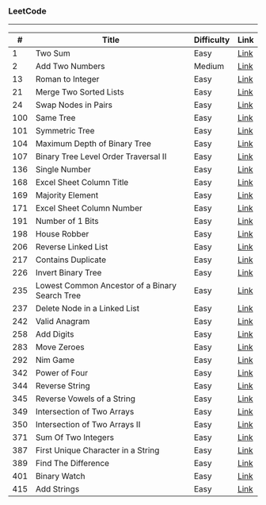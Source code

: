 ### LeetCode
***

|#|Title|Difficulty|Link|
|---|-----|----------|----|
|1|Two Sum|Easy|[Link](https://github.com/PatrickLin1993/LeetCode/tree/master/Algorithmn/Two%20Sum)|
|2|Add Two Numbers|Medium|[Link](https://github.com/PatrickLin1993/LeetCode/tree/master/Algorithmn/2%20-%20Add%20Two%20Numbers)|
|13|Roman to Integer|Easy|[Link](https://github.com/PatrickLin1993/LeetCode/tree/master/Algorithmn/13%20-%20Roman%20to%20Integer)|
|21|Merge Two Sorted Lists|Easy|[Link](https://github.com/PatrickLin1993/LeetCode/tree/master/Algorithmn/21%20-%20Merge%20Two%20Sorted%20Lists)|
|24|Swap Nodes in Pairs|Easy|[Link](https://github.com/PatrickLin1993/LeetCode/tree/master/Algorithmn/24%20-%20Swap%20Nodes%20in%20Pairs)|
|100|Same Tree|Easy|[Link](https://github.com/PatrickLin1993/LeetCode/tree/master/Algorithmn/100%20-%20Same%20Tree)|
|101|Symmetric Tree|Easy|[Link](https://github.com/PatrickLin1993/LeetCode/tree/master/Algorithmn/101%20-%20Symmetric%20Tree)|
|104|Maximum Depth of Binary Tree|Easy|[Link](https://github.com/PatrickLin1993/LeetCode/tree/master/Algorithmn/104%20-%20Maximum%20Depth%20of%20Binary%20Tree)|
|107|Binary Tree Level Order Traversal II|Easy|[Link](https://github.com/PatrickLin1993/LeetCode/tree/master/Algorithmn/107%20-%20Binary%20Tree%20Level%20Order%20Traversal%20II)|
|136|Single Number|Easy|[Link](https://github.com/PatrickLin1993/LeetCode/tree/master/Algorithmn/136%20-%20Single%20Number)|
|168|Excel Sheet Column Title|Easy|[Link](https://github.com/PatrickLin1993/LeetCode/tree/master/Algorithmn/168%20-%20Excel%20Sheet%20Column%20Title)|
|169|Majority Element|Easy|[Link](https://github.com/PatrickLin1993/LeetCode/tree/master/Algorithmn/169%20-%20Majority%20Element)|
|171|Excel Sheet Column Number|Easy|[Link](https://github.com/PatrickLin1993/LeetCode/tree/master/Algorithmn/171%20-%20Excel%20Sheet%20Column%20Number)|
|191|Number of 1 Bits|Easy|[Link](https://github.com/PatrickLin1993/LeetCode/tree/master/Algorithmn/191%20-%20Number%20of%201%20Bits)|
|198|House Robber|Easy|[Link](https://github.com/PatrickLin1993/LeetCode/tree/master/Algorithmn/198%20-%20House%20Robber)|
|206|Reverse Linked List|Easy|[Link](https://github.com/PatrickLin1993/LeetCode/tree/master/Algorithmn/206%20-%20Reverse%20Linked%20List)|
|217|Contains Duplicate|Easy|[Link](https://github.com/PatrickLin1993/LeetCode/tree/master/Algorithmn/217%20-%20Contains%20Duplicate)|
|226|Invert Binary Tree|Easy|[Link](https://github.com/PatrickLin1993/LeetCode/tree/master/Algorithmn/226%20-%20Invert%20Binary%20Tree)|
|235|Lowest Common Ancestor of a Binary Search Tree|Easy|[Link](https://github.com/PatrickLin1993/LeetCode/tree/master/Algorithmn/Lowest%20Common%20Ancestor%20of%20a%20Binary%20Search%20Tree)|
|237|Delete Node in a Linked List|Easy|[Link](https://github.com/PatrickLin1993/LeetCode/tree/master/Algorithmn/237%20-%20Delete%20Node%20in%20a%20Linked%20List)|
|242|Valid Anagram|Easy|[Link](https://github.com/PatrickLin1993/LeetCode/tree/master/Algorithmn/242%20-%20Valid%20Anagram)|
|258|Add Digits|Easy|[Link](https://github.com/PatrickLin1993/LeetCode/tree/master/Algorithmn/258%20-%20Add%20Digits)|
|283|Move Zeroes|Easy|[Link](https://github.com/PatrickLin1993/LeetCode/tree/master/Algorithmn/283%20-%20Move%20Zeroes)|
|292|Nim Game|Easy|[Link](https://github.com/PatrickLin1993/LeetCode/tree/master/Algorithmn/292%20-%20Nim%20Game)|
|342|Power of Four|Easy|[Link](https://github.com/PatrickLin1993/LeetCode/tree/master/Algorithmn/342%20-%20Power%20of%20Four)|
|344|Reverse String|Easy|[Link](https://github.com/PatrickLin1993/LeetCode/tree/master/Algorithmn/344%20-%20Reverse%20String)|
|345|Reverse Vowels of a String|Easy|[Link](https://github.com/PatrickLin1993/LeetCode/tree/master/Algorithmn/345%20-%20Reverse%20Vowels%20of%20a%20String)|
|349|Intersection of Two Arrays|Easy|[Link](https://github.com/PatrickLin1993/LeetCode/tree/master/Algorithmn/349%20-%20Intersection%20of%20Two%20Arrays)|
|350|Intersection of Two Arrays II|Easy|[Link](https://github.com/PatrickLin1993/LeetCode/tree/master/Algorithmn/350%20-%20Intersection%20of%20Two%20Arrays%20II)|
|371|Sum Of Two Integers|Easy|[Link](https://github.com/PatrickLin1993/LeetCode/tree/master/Algorithmn/371%20-%20Sum%20Of%20Two%20Integers)|
|387|First Unique Character in a String|Easy|[Link](https://github.com/PatrickLin1993/LeetCode/tree/master/Algorithmn/387%20-%20First%20Unique%20Character%20in%20a%20String)|
|389|Find The Difference|Easy|[Link](https://github.com/PatrickLin1993/LeetCode/tree/master/Algorithmn/389%20-%20Find%20The%20Difference)|
|401|Binary Watch|Easy|[Link](https://github.com/PatrickLin1993/LeetCode/tree/master/Algorithmn/401%20-%20Binary%20Watch)|
|415|Add Strings|Easy|[Link](https://github.com/PatrickLin1993/LeetCode/tree/master/Algorithmn/415%20-%20Add%20Strings)|




